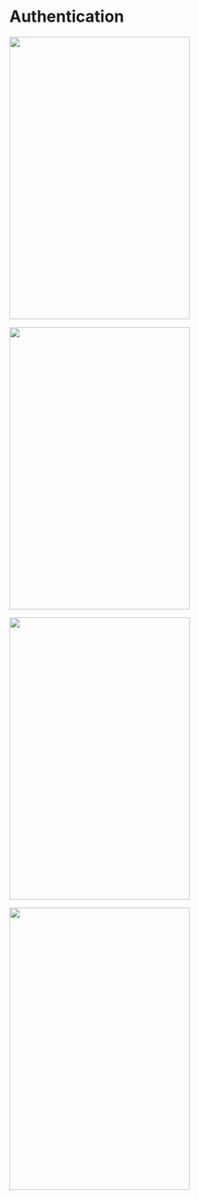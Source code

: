 # Authentication

<a href="m1"><img src="https://user-images.githubusercontent.com/94074275/175166794-8c44097d-cdac-4643-9bff-056a415806a6.jpg" align="center" height="500" width="320" ></a>

<a href="m1"><img src="https://user-images.githubusercontent.com/94074275/175166805-9ea9aa14-bb29-4152-a837-4a1a72765a7c.jpg" align="center" height="500" width="320" ></a>


<a href="m1"><img src="https://user-images.githubusercontent.com/94074275/175166823-0533af5d-b682-4060-a7c8-fff924450081.jpg" align="center" height="500" width="320" ></a>


<a href="m1"><img src="https://user-images.githubusercontent.com/94074275/175166833-1f6607b0-6a5b-409c-a01b-525954a5c5dd.jpg" align="center" height="500" width="320" ></a>



